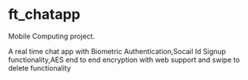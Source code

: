 # ft_chatapp

Mobile Computing project.


 A real time chat app with Biometric Authentication,Socail Id Signup functionality,AES end to end encryption with web support and swipe to delete functionality
